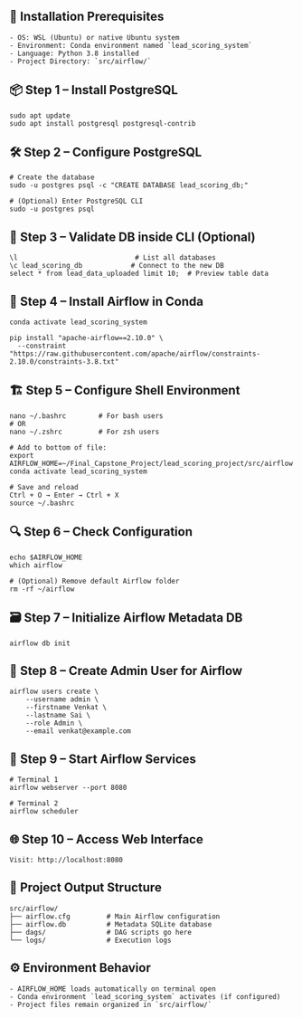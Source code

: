 ## 🧰 Installation Prerequisites
```text
- OS: WSL (Ubuntu) or native Ubuntu system
- Environment: Conda environment named `lead_scoring_system`
- Language: Python 3.8 installed
- Project Directory: `src/airflow/`
```

## 📦 Step 1 – Install PostgreSQL
```text
sudo apt update
sudo apt install postgresql postgresql-contrib
```

## 🛠️ Step 2 – Configure PostgreSQL
```text
# Create the database
sudo -u postgres psql -c "CREATE DATABASE lead_scoring_db;"

# (Optional) Enter PostgreSQL CLI
sudo -u postgres psql
```

## 🧪 Step 3 – Validate DB inside CLI (Optional)
```text
\l                             # List all databases
\c lead_scoring_db            # Connect to the new DB
select * from lead_data_uploaded limit 10;  # Preview table data
```

## 🐍 Step 4 – Install Airflow in Conda
```text
conda activate lead_scoring_system

pip install "apache-airflow==2.10.0" \
  --constraint "https://raw.githubusercontent.com/apache/airflow/constraints-2.10.0/constraints-3.8.txt"
```

## 🏗️ Step 5 – Configure Shell Environment
```text
nano ~/.bashrc        # For bash users
# OR
nano ~/.zshrc         # For zsh users

# Add to bottom of file:
export AIRFLOW_HOME=~/Final_Capstone_Project/lead_scoring_project/src/airflow
conda activate lead_scoring_system

# Save and reload
Ctrl + O → Enter → Ctrl + X
source ~/.bashrc
```

## 🔍 Step 6 – Check Configuration
```text
echo $AIRFLOW_HOME
which airflow

# (Optional) Remove default Airflow folder
rm -rf ~/airflow
```

## 🗃️ Step 7 – Initialize Airflow Metadata DB
```text
airflow db init
```

## 👤 Step 8 – Create Admin User for Airflow
```text
airflow users create \
    --username admin \
    --firstname Venkat \
    --lastname Sai \
    --role Admin \
    --email venkat@example.com
```

## 🚀 Step 9 – Start Airflow Services
```text
# Terminal 1
airflow webserver --port 8080

# Terminal 2
airflow scheduler
```

## 🌐 Step 10 – Access Web Interface
```text
Visit: http://localhost:8080
```

## 📁 Project Output Structure
```text
src/airflow/
├── airflow.cfg         # Main Airflow configuration
├── airflow.db          # Metadata SQLite database
├── dags/               # DAG scripts go here
└── logs/               # Execution logs
```

## ⚙️ Environment Behavior
```text
- AIRFLOW_HOME loads automatically on terminal open
- Conda environment `lead_scoring_system` activates (if configured)
- Project files remain organized in `src/airflow/`
```
